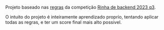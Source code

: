 Projeto baseado nas [regras](https://github.com/zanfranceschi/rinha-de-backend-2023-q3/blob/main/INSTRUCOES.md) da competição [Rinha de backend 2023 q3](https://github.com/zanfranceschi/rinha-de-backend-2023-q3).

O intuito do projeto é inteiramente aprendizado proprío, tentando aplicar todas as regras, e ter um score final mais alto possivel.